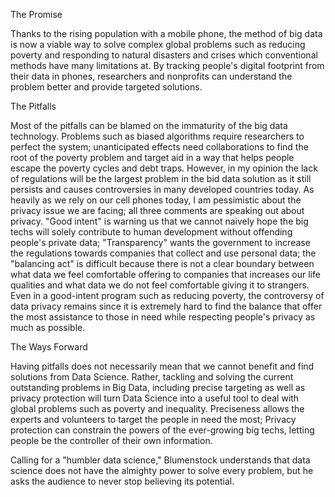 The Promise

Thanks to the rising population with a mobile phone, the method of big data is now a viable way to solve complex global problems such as reducing poverty and responding to natural disasters and crises which conventional methods have many limitations at. By tracking people's digital footprint from their data in phones, researchers and nonprofits can understand the problem better and provide targeted solutions.

The Pitfalls

Most of the pitfalls can be blamed on the immaturity of the big data technology. Problems such as biased algorithms require researchers to perfect the system; unanticipated effects need collaborations to find the root of the poverty problem and target aid in a way that helps people escape the poverty cycles and debt traps. However, in my opinion the lack of regulations will be the largest problem in the bid data solution as it still persists and causes controversies in many developed countries today. As heavily as we rely on our cell phones today, I am pessimistic about the privacy issue we are facing; all three comments are speaking out about privacy. "Good intent" is warning us that we cannot naively hope the big techs will solely contribute to human development without offending people's private data; "Transparency" wants the government to increase the regulations towards companies that collect and use personal data; the "balancing act" is difficult because there is not a clear boundary between what data we feel comfortable offering to companies that increases our life qualities and what data we do not feel comfortable giving it to strangers. Even in a good-intent program such as reducing poverty, the controversy of data privacy remains since it is extremely hard to find the balance that offer the most assistance to those in need while respecting people's privacy as much as possible.

The Ways Forward

Having pitfalls does not necessarily mean that we cannot benefit and find solutions from Data Science. Rather, tackling and solving the current outstanding problems in Big Data, including precise targeting as well as privacy protection will turn Data Science into a useful tool to deal with global problems such as poverty and inequality. Preciseness allows the experts and volunteers to target the people in need the most; Privacy protection can constrain the powers of the ever-growing big techs, letting people be the controller of their own information.

Calling for a "humbler data science," Blumenstock understands that data science does not have the almighty power to solve every problem, but he asks the audience to never stop believing its potential.
